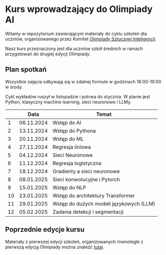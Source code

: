 # Kurs wprowadzający do Olimpiady AI

Witamy w repozytorium zawierającym materiały do cyklu szkoleń dla uczniów, organizowanego przez Komitet [Olimpiady Sztucznej Inteligencji](https://oai.cs.uni.wroc.pl/).

Nasz kurs przeznaczony jest dla uczniów szkół średnich w ramach przygotowań do drugiej edycji Olimpiady.

## Plan spotkań

Wszystkie zajęcia odbywają się w zdalnej formule w godzinach 18:00-19:00 w środy. 

Cykl wykładów ruszył w listopadzie i potrwa do stycznia. W planie jest Python, klasyczny machine learning, sieci neuronowe i LLMy.

|    | Data | Temat |
| -- | ---- | ----- |
| 1  | 06.11.2024 | Wstęp do AI |
| 2  | 13.11.2024 | Wstęp do Pythona |
| 3  | 20.11.2024 | Wstęp do ML |
| 4  | 27.11.2024 | Regresja liniowa |
| 5  | 04.12.2024 | Sieci Neuronowe |
| 6  | 11.12.2024 | Regresja logistyczna |
| 7  | 18.12.2024 | Gradienty a sieci neuronowe | 
| 8  | 08.01.2025 | Sieci konwolucyjne i Pytorch |
| 9  | 15.01.2025 | Wstęp do NLP |
| 10 | 23.01.2025 | Wstęp do architektury Transformer |
| 11 | 29.01.2025 | Wstęp do dużych modeli językowych (LLM) |
| 12 | 05.02.2025 | Zadania detekcji i segmentacji |


## Poprzednie edycje kursu
Materiały z pierwszej edycji szkoleń, organizowanych równolegle z pierwszą edycją Olimpiady można znaleźć [tutaj](https://github.com/OlimpiadaAI/szkolenia/tree/edycja1).
